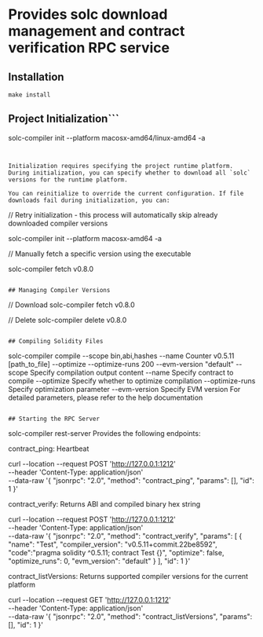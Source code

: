 # Provides solc download management and contract verification RPC service

## Installation
```
make install
```

## Project Initialization```
solc-compiler init --platform macosx-amd64/linux-amd64 -a
```


Initialization requires specifying the project runtime platform. During initialization, you can specify whether to download all `solc` versions for the runtime platform.

You can reinitialize to override the current configuration. If file downloads fail during initialization, you can:

```
// Retry initialization - this process will automatically skip already downloaded compiler versions

solc-compiler init --platform macosx-amd64 -a

// Manually fetch a specific version using the executable

solc-compiler fetch v0.8.0
```

## Managing Compiler Versions
```
// Download
solc-compiler fetch v0.8.0

// Delete
solc-compiler delete v0.8.0
```

## Compiling Solidity Files
```
solc-compiler compile --scope bin,abi,hashes --name Counter v0.5.11 [path_to_file] --optimize --optimize-runs 200 --evm-version "default"
--scope         Specify compilation output content
--name          Specify contract to compile
--optimize      Specify whether to optimize compilation
--optimize-runs Specify optimization parameter
--evm-version   Specify EVM version
For detailed parameters, please refer to the help documentation
```

## Starting the RPC Server
```
solc-compiler rest-server
Provides the following endpoints:

contract_ping: Heartbeat

curl --location --request POST 'http://127.0.0.1:1212' \
--header 'Content-Type: application/json' \
--data-raw '{
    "jsonrpc": "2.0",
    "method": "contract_ping",
    "params": [],
    "id": 1
}'

contract_verify: Returns ABI and compiled binary hex string

curl --location --request POST 'http://127.0.0.1:1212' \
--header 'Content-Type: application/json' \
--data-raw '{
    "jsonrpc": "2.0",
    "method": "contract_verify",
    "params": [
        {
            "name": "Test",
            "compiler_version": "v0.5.11+commit.22be8592",
            "code":"pragma solidity ^0.5.11; contract Test {}",
	        "optimize": false,
            "optimize_runs": 0,
            "evm_version": "default"
        }
    ],
    "id": 1
}'

contract_listVersions: Returns supported compiler versions for the current platform

curl --location --request GET 'http://127.0.0.1:1212' \
--header 'Content-Type: application/json' \
--data-raw '{
    "jsonrpc": "2.0",
    "method": "contract_listVersions",
    "params": [],
    "id": 1
}'
```
